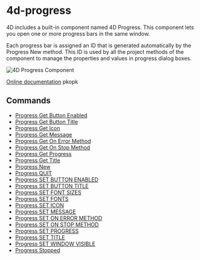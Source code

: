 # 4d-progress

4D includes a built-in component named 4D Progress. This component lets you open one or more progress bars in the same window.

Each progress bar is assigned an ID that is generated automatically by the Progress New method. This ID is used by all the project methods of the component to manage the properties and values in progress dialog boxes.

![4D Progress Component](https://doc.4d.com/4Dv20R9/picture/924605/pict924605.en.png)

[Online documentation](https://doc.4d.com/4Dv20R9/4D/20-R9/Progress-bars.201-7545462.en.html)
pkopk
## Commands

- [Progress Get Button Enabled](Documentation/Methods/Progress%20Get%20Button%20Enabled.md)
- [Progress Get Button Title](Documentation/Methods/Progress%20Get%20Button%20Title.md)
- [Progress Get Icon](Documentation/Methods/Progress%20Get%20Icon.md)
- [Progress Get Message](Documentation/Methods/Progress%20Get%20Message.md)
- [Progress Get On Error Method](Documentation/Methods/Progress%20Get%20Error%20Method.md)
- [Progress Get On Stop Method](Documentation/Methods/Progress%20Get%20Stop%20Method.md)
- [Progress Get Progress](Documentation/Methods/Progress%20Get%20Progress.md)
- [Progress Get Title](Documentation/Methods/Progress%20Get%20Title.md)
- [Progress New](Documentation/Methods/Progress%20New.md)
- [Progress QUIT](Documentation/Methods/Progress%20QUIT.md)
- [Progress SET BUTTON ENABLED](Documentation/Methods/Progress%20SET%20BUTTON%20ENABLED.md)
- [Progress SET BUTTON TITLE](Documentation/Methods/Progress%20SET%20BUTTON%20TITLE.md)
- [Progress SET FONT SIZES](Documentation/Methods/Progress%20SET%20FONT%20SIZES.md)
- [Progress SET FONTS](Documentation/Methods/Progress%20SET%20FONTS.md)
- [Progress SET ICON](Documentation/Methods/Progress%20SET%20ICON.md)
- [Progress SET MESSAGE](Documentation/Methods/Progress%20SET%20MESSAGE.md)
- [Progress SET ON ERROR METHOD](Documentation/Methods/Progress%20SET%20ON%20ERROR%20METHOD.md)
- [Progress SET ON STOP METHOD](Documentation/Methods/Progress%20SET%20ON%20STOP%20METHOD.md)
- [Progress SET PROGRESS](Documentation/Methods/Progress%20SET%20PROGRESS.md)
- [Progress SET TITLE](Documentation/Methods/Progress%20SET%20TITLE.md)
- [Progress SET WINDOW VISIBLE](Documentation/Methods/Progress%20SET%20WINDOW%20VISIBLE.md)
- [Progress Stopped](Documentation/Methods/Progress%20Stopped.md)


